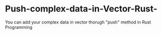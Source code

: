 # Push-complex-data-in-Vector-Rust-
You can add your complex data in vector thorugh "push" method in Rust Programming 
